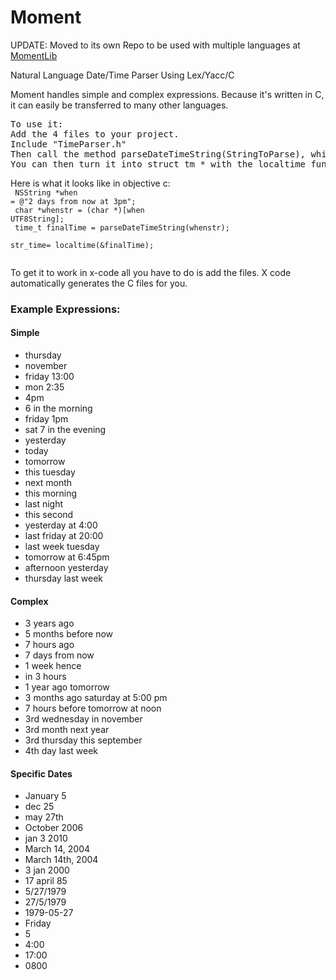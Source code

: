 Moment
======

UPDATE:  Moved to its own Repo to be used with multiple languages at [MomentLib](https://github.com/momentlib/core)

Natural Language Date/Time Parser Using Lex/Yacc/C  

Moment handles simple and complex expressions.  Because it's written in C, it can easily be transferred to many other languages. 
<pre>
To use it:
Add the 4 files to your project.
Include "TimeParser.h"
Then call the method parseDateTimeString(StringToParse), which returns a time_t type.  
You can then turn it into struct tm * with the localtime function. 
</pre>

Here is what it looks like in objective c:<br/>
<code>
NSString *when = @"2 days from now at 3pm";<br/>
char *whenstr = (char *)[when UTF8String];<br/>
time_t finalTime = parseDateTimeString(whenstr);<br/>
str_time= localtime(&finalTime);<br/>
</code>

To get it to work in x-code all you have to do is add the files. X code automatically generates the C files for you.

<h3>Example Expressions:</h3>

<h4>Simple</h4>
<ul>


<li>thursday</li>
<li>november</li>
<li>friday 13:00</li>
<li>mon 2:35</li>
<li>4pm</li>
<li>6 in the morning</li>
<li>friday 1pm</li>
<li>sat 7 in the evening</li>
<li>yesterday</li>
<li>today</li>
<li>tomorrow</li>
<li>this tuesday</li>
<li>next month</li>
<li>this morning</li>
<li>last night</li>
<li>this second</li>
<li>yesterday at 4:00</li>
<li>last friday at 20:00</li>
<li>last week tuesday</li>
<li>tomorrow at 6:45pm</li>
<li>afternoon yesterday</li>
<li>thursday last week</li>

</ul>
<h4>Complex</h4>
<ul>
<li>3 years ago</li>
<li>5 months before now</li>
<li>7 hours ago</li>
<li>7 days from now</li>
<li>1 week hence</li>
<li>in 3 hours</li>
<li>1 year ago tomorrow</li>
<li>3 months ago saturday at 5:00 pm</li>
<li>7 hours before tomorrow at noon</li>
<li>3rd wednesday in november</li>
<li>3rd month next year</li>
<li>3rd thursday this september</li>
<li>4th day last week</li>
</ul>

<h4>Specific Dates</h4>
<ul>
<li>January 5</li>
<li>dec 25</li>
<li>may 27th</li>
<li>October 2006</li>
<li>jan 3 2010</li>
<li>March 14, 2004</li>
<li>March 14th, 2004</li>
<li>3 jan 2000</li>
<li>17 april 85</li>
<li>5/27/1979</li>
<li>27/5/1979</li>
<li>1979-05-27</li>
<li>Friday</li>
<li>5</li>
<li>4:00</li>
<li>17:00</li>
<li>0800</li>
</ul>
